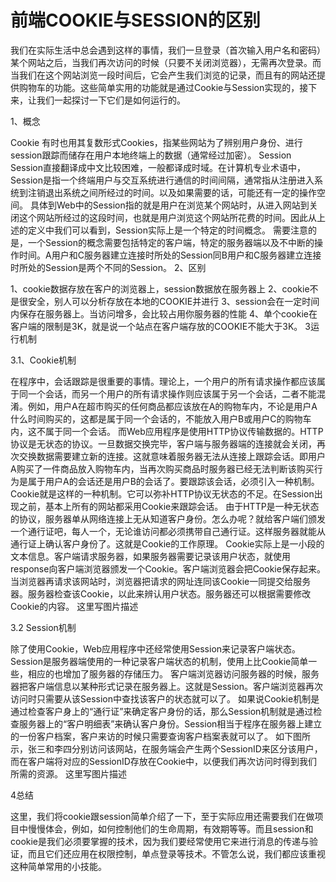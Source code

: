 # 前端COOKIE与SESSION的区别

  我们在实际生活中总会遇到这样的事情，我们一旦登录（首次输入用户名和密码）某个网站之后，当我们再次访问的时候（只要不关闭浏览器），无需再次登录。而当我们在这个网站浏览一段时间后，它会产生我们浏览的记录，而且有的网站还提供购物车的功能。这些简单实用的功能就是通过Cookie与Session实现的，接下来，让我们一起探讨一下它们是如何运行的。

1、概念

Cookie
有时也用其复数形式Cookies，指某些网站为了辨别用户身份、进行session跟踪而储存在用户本地终端上的数据（通常经过加密）。
Session
Session直接翻译成中文比较困难，一般都译成时域。在计算机专业术语中，Session是指一个终端用户与交互系统进行通信的时间间隔，通常指从注册进入系统到注销退出系统之间所经过的时间。以及如果需要的话，可能还有一定的操作空间。
具体到Web中的Session指的就是用户在浏览某个网站时，从进入网站到关闭这个网站所经过的这段时间，也就是用户浏览这个网站所花费的时间。因此从上述的定义中我们可以看到，Session实际上是一个特定的时间概念。
需要注意的是，一个Session的概念需要包括特定的客户端，特定的服务器端以及不中断的操作时间。A用户和C服务器建立连接时所处的Session同B用户和C服务器建立连接时所处的Session是两个不同的Session。
2、区别

1、cookie数据存放在客户的浏览器上，session数据放在服务器上 2、cookie不是很安全，别人可以分析存放在本地的COOKIE并进行 3、session会在一定时间内保存在服务器上。当访问增多，会比较占用你服务器的性能 4、单个cookie在客户端的限制是3K，就是说一个站点在客户端存放的COOKIE不能大于3K。
3运行机制

3.1、Cookie机制

在程序中，会话跟踪是很重要的事情。理论上，一个用户的所有请求操作都应该属于同一个会话，而另一个用户的所有请求操作则应该属于另一个会话，二者不能混淆。例如，用户A在超市购买的任何商品都应该放在A的购物车内，不论是用户A什么时间购买的，这都是属于同一个会话的，不能放入用户B或用户C的购物车内，这不属于同一个会话。
而Web应用程序是使用HTTP协议传输数据的。HTTP协议是无状态的协议。一旦数据交换完毕，客户端与服务器端的连接就会关闭，再次交换数据需要建立新的连接。这就意味着服务器无法从连接上跟踪会话。即用户A购买了一件商品放入购物车内，当再次购买商品时服务器已经无法判断该购买行为是属于用户A的会话还是用户B的会话了。要跟踪该会话，必须引入一种机制。
Cookie就是这样的一种机制。它可以弥补HTTP协议无状态的不足。在Session出现之前，基本上所有的网站都采用Cookie来跟踪会话。
由于HTTP是一种无状态的协议，服务器单从网络连接上无从知道客户身份。怎么办呢？就给客户端们颁发一个通行证吧，每人一个，无论谁访问都必须携带自己通行证。这样服务器就能从通行证上确认客户身份了。这就是Cookie的工作原理。
Cookie实际上是一小段的文本信息。客户端请求服务器，如果服务器需要记录该用户状态，就使用response向客户端浏览器颁发一个Cookie。客户端浏览器会把Cookie保存起来。当浏览器再请求该网站时，浏览器把请求的网址连同该Cookie一同提交给服务器。服务器检查该Cookie，以此来辨认用户状态。服务器还可以根据需要修改Cookie的内容。
这里写图片描述

3.2  Session机制

除了使用Cookie，Web应用程序中还经常使用Session来记录客户端状态。Session是服务器端使用的一种记录客户端状态的机制，使用上比Cookie简单一些，相应的也增加了服务器的存储压力。
客户端浏览器访问服务器的时候，服务器把客户端信息以某种形式记录在服务器上。这就是Session。客户端浏览器再次访问时只需要从该Session中查找该客户的状态就可以了。
如果说Cookie机制是通过检查客户身上的“通行证”来确定客户身份的话，那么Session机制就是通过检查服务器上的“客户明细表”来确认客户身份。Session相当于程序在服务器上建立的一份客户档案，客户来访的时候只需要查询客户档案表就可以了。
如下图所示，张三和李四分别访问该网站，在服务端会产生两个SessionID来区分该用户，而在客户端将对应的SessionID存放在Cookie中，以便我们再次访问时得到我们所需的资源。
这里写图片描述

4总结

这里，我们将cookie跟session简单介绍了一下，至于实际应用还需要我们在做项目中慢慢体会，例如，如何控制他们的生命周期，有效期等等。而且session和cookie是我们必须要掌握的技术，因为我们要经常使用它来进行消息的传递与验证，而且它们还应用在权限控制，单点登录等技术。不管怎么说，我们都应该重视这种简单常用的小技能。
